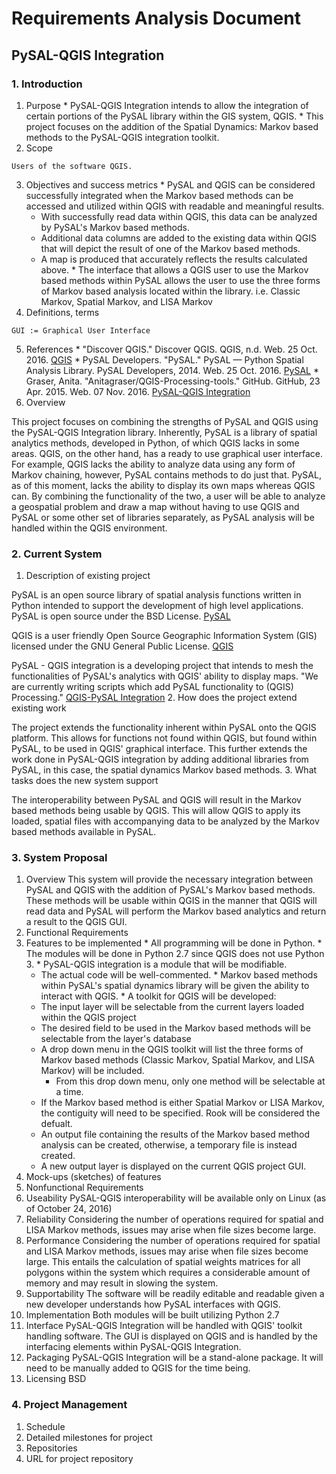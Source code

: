 # Requirements Analysis Document
## PySAL-QGIS Integration

### 1. Introduction
  1. Purpose
    * PySAL-QGIS Integration intends to allow the integration of certain portions of the PySAL library within the GIS system, QGIS.
    * This project focuses on the addition of the Spatial Dynamics: Markov based methods to the PySAL-QGIS integration toolkit.
  2. Scope
    
    Users of the software QGIS.
  3. Objectives and success metrics 
    * PySAL and QGIS can be considered successfully integrated when the Markov based methods can be accessed and utilized within QGIS with readable and meaningful results.
      * With successfully read data within QGIS, this data can be analyzed by PySAL's Markov based methods.
      * Additional data columns are added to the existing data within QGIS that will depict the result of one of the Markov based methods.
      * A map is produced that accurately reflects the results calculated above.
    * The interface that allows a QGIS user to use the Markov based methods within PySAL allows the user to use the three forms of Markov based analysis located within the library. i.e. Classic Markov, Spatial Markov, and LISA Markov
  4. Definitions, terms
  
    GUI := Graphical User Interface
  5. References
    * "Discover QGIS." Discover QGIS. QGIS, n.d. Web. 25 Oct. 2016. [QGIS](http://www.qgis.org/en/site/about/index.html)
    * PySAL Developers. "PySAL." PySAL — Python Spatial Analysis Library. PySAL Developers, 2014. Web. 25 Oct. 2016. [PySAL](http://pysal.readthedocs.io/en/latest/index.html)
    * Graser, Anita. "Anitagraser/QGIS-Processing-tools." GitHub. GitHub, 23 Apr. 2015. Web. 07 Nov. 2016. [PySAL-QGIS Integration](https://github.com/anitagraser/QGIS-Processing-tools/wiki/PySAL-Integration)
  6. Overview
  
  This project focuses on combining the strengths of PySAL and QGIS using the PySAL-QGIS Integration library. Inherently, PySAL is a library of spatial analytics methods, developed in Python, of which QGIS lacks in some areas. QGIS, on the other hand, has a ready to use graphical user interface. For example, QGIS lacks the ability to analyze data using any form of Markov chaining, however, PySAL contains methods to do just that. PySAL, as of this moment, lacks the ability to display its own maps whereas QGIS can. By combining the functionality of the two, a user will be able to analyze a geospatial problem and draw a map without having to use QGIS and PySAL or some other set of libraries separately, as PySAL analysis will be handled within the QGIS environment.
  
### 2. Current System
  1. Description of existing project
  
  PySAL is an open source library of spatial analysis functions written in Python intended to support the development of high level applications. PySAL is open source under the BSD License. [PySAL](http://pysal.readthedocs.io/en/latest/index.html)
  
  QGIS is a user friendly Open Source Geographic Information System (GIS) licensed under the GNU General Public License. [QGIS](http://www.qgis.org/en/site/about/index.html)
  
  PySAL - QGIS integration is a developing project that intends to mesh the functionalities of PySAL's analytics with QGIS' ability to display maps. "We are currently writing scripts which add PySAL functionality to (QGIS) Processing." [QGIS-PySAL Integration](https://github.com/anitagraser/QGIS-Processing-tools/wiki/PySAL-Integration)
  2. How does the project extend existing work
  
  The project extends the functionality inherent within PySAL onto the QGIS platform. This allows for functions not found within QGIS, but found within PySAL, to be used in QGIS' graphical interface. This further extends the work done in PySAL-QGIS integration by adding additional libraries from PySAL, in this case, the spatial dynamics Markov based methods.
  3. What tasks does the new system support
  
  The interoperability between PySAL and QGIS will result in the Markov based methods being usable by QGIS. This will allow QGIS to apply its loaded, spatial files with accompanying data to be analyzed by the Markov based methods available in PySAL.
  
### 3. System Proposal
1. Overview
This system will provide the necessary integration between PySAL and QGIS with the addition of PySAL's Markov based methods. These methods will be usable within QGIS in the manner that QGIS will read data and PySAL will perform the Markov based analytics and return a result to the QGIS GUI.
2. Functional Requirements
  1. Features to be implemented
    * All programming will be done in Python.
    * The modules will be done in Python 2.7 since QGIS does not use Python 3.
    * PySAL-QGIS integration is a module that will be modifiable.
      * The actual code will be well-commented.
    * Markov based methods within PySAL's spatial dynamics library will be given the ability to interact with QGIS.
    * A toolkit for QGIS will be developed:
      * The input layer will be selectable from the current layers loaded within the QGIS project
      * The desired field to be used in the Markov based methods will be selectable from the layer's database
      * A drop down menu in the QGIS toolkit will list the three forms of Markov based methods (Classic Markov, Spatial Markov, and LISA Markov) will be included.
        * From this drop down menu, only one method will be selectable at a time.
      * If the Markov based method is either Spatial Markov or LISA Markov, the contiguity will need to be specified. Rook will be considered the defualt.
      * An output file containing the results of the Markov based method analysis can be created, otherwise, a temporary file is instead created.
      * A new output layer is displayed on the current QGIS project GUI.
  2. Mock-ups (sketches) of features
3. Nonfunctional Requirements
  1. Useability
    PySAL-QGIS interoperability will be available only on Linux (as of October 24, 2016)
  2. Reliability
    Considering the number of operations required for spatial and LISA Markov methods, issues may arise when file sizes become large.
  3. Performance
    Considering the number of operations required for spatial and LISA Markov methods, issues may arise when file sizes become large. This entails the calculation of spatial weights matrices for all polygons within the system which requires a considerable amount of memory and may result in slowing the system.
  4. Supportability
    The software will be readily editable and readable given a new developer understands how PySAL interfaces with QGIS.
  5. Implementation
    Both modules will be built utilizing Python 2.7
  6. Interface
    PySAL-QGIS Integration will be handled with QGIS' toolkit handling software. The GUI is displayed on QGIS and is handled by the interfacing elements within PySAL-QGIS Integration.
  7. Packaging
    PySAL-QGIS Integration will be a stand-alone package. It will need to be manually added to QGIS for the time being.
  8. Licensing
    BSD
           
### 4. Project Management
1. Schedule
  1. Detailed milestones for project
2. Repositories
  1. URL for project repository
